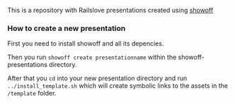 This is a repository with Railslove presentations created using [showoff](https://github.com/schacon/showoff)

### How to create a new presentation

First you need to install showoff and all its depencies.

Then you run `showoff create presentationname` within the showoff-presentations directory.

After that you `cd` into your new presentation directory and run `../install_template.sh` which will create symbolic links to the assets in the `/template` folder.

